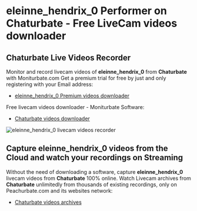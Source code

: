 # eleinne_hendrix_0 Performer on Chaturbate - Free LiveCam videos downloader

## Chaturbate Live Videos Recorder

Monitor and record livecam videos of **eleinne_hendrix_0** from **Chaturbate** with Moniturbate.com
Get a premium trial for free by just and only registering with your Email address:
* [eleinne_hendrix_0 Premium videos downloader](https://moniturbate.com/request-demo-licence-key.html)

Free livecam videos downloader - Moniturbate Software:
* [Chaturbate videos downloader](https://moniturbate.com/moniturbate-download-software.html)

![eleinne_hendrix_0 livecam videos recorder](https://peachurnet.com/templates/moniturbate-software.png)


## Capture eleinne_hendrix_0 videos from the Cloud and watch your recordings on Streaming

Without the need of downloading a software, capture **eleinne_hendrix_0** livecam videos from **Chaturbate** 100% online.
Watch Livecam archives from **Chaturbate** unlimitedly from thousands of existing recordings, only on Peachurbate.com and its websites network:
* [Chaturbate videos archives](https://peachurnet.com/)